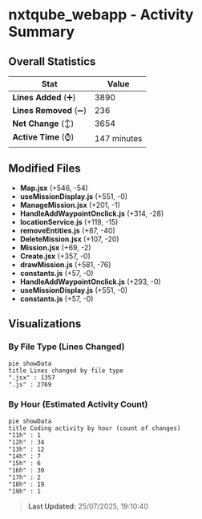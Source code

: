 # nxtqube_webapp - Activity Summary 

## Overall Statistics

| Stat                   | Value                                                             |
| ---------------------- | ----------------------------------------------------------------- |
| **Lines Added** (➕)   | 3890                                          |
| **Lines Removed** (➖) | 236                                        |
| **Net Change** (↕)    | 3654                |
| **Active Time** (⌚)   | 147 minutes |


## Modified Files
- **Map.jsx** (+546, -54)
- **useMissionDisplay.js** (+551, -0)
- **ManageMission.jsx** (+201, -1)
- **HandleAddWaypointOnclick.js** (+314, -28)
- **locationService.js** (+119, -15)
- **removeEntities.js** (+87, -40)
- **DeleteMission.jsx** (+107, -20)
- **Mission.jsx** (+69, -2)
- **Create.jsx** (+357, -0)
- **drawMission.js** (+581, -76)
- **constants.js** (+57, -0)
- **HandleAddWaypointOnclick.js** (+293, -0)
- **useMissionDisplay.js** (+551, -0)
- **constants.js** (+57, -0)

## Visualizations

### By File Type (Lines Changed)

```mermaid
pie showData
title Lines changed by file type
".jsx" : 1357
".js" : 2769
```

### By Hour (Estimated Activity Count)

```mermaid
pie showData
title Coding activity by hour (count of changes)
"11h" : 1
"12h" : 34
"13h" : 12
"14h" : 7
"15h" : 6
"16h" : 30
"17h" : 2
"18h" : 19
"19h" : 1
```


> **Last Updated:** 25/07/2025, 19:10:40